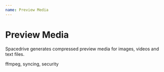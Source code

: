 ```yaml
---
name: Preview Media
---
```


# Preview Media

Spacedrive generates compressed preview media for images, videos and text files.



ffmpeg, syncing, security